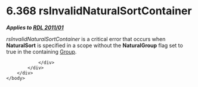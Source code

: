 <html dir="LTR" xmlns:mshelp="http://msdn.microsoft.com/mshelp" xmlns:ddue="http://ddue.schemas.microsoft.com/authoring/2003/5" xmlns:xlink="http://www.w3.org/1999/xlink" xmlns:tool="http://www.microsoft.com/tooltip">
    <head>
        <meta http-equiv="Content-Type" content="text/html; CHARSET=utf-8"></meta>
        <meta name="save" content="history"></meta>
        <title>6.368 rsInvalidNaturalSortContainer</title>
        <xml>
            <mshelp:toctitle title="6.368 rsInvalidNaturalSortContainer"></mshelp:toctitle>
            <mshelp:rltitle title="[MS-RDL]: rsInvalidNaturalSortContainer"></mshelp:rltitle>
            <mshelp:keyword index="A" term="3520f060-5f4f-42ce-8391-ce99802fe8e1"></mshelp:keyword>
            <mshelp:attr name="DCSext.ContentType" value="open specification"></mshelp:attr>
            <mshelp:attr name="AssetID" value="3520f060-5f4f-42ce-8391-ce99802fe8e1"></mshelp:attr>
            <mshelp:attr name="TopicType" value="kbRef"></mshelp:attr>
            <mshelp:attr name="DCSext.Title" value="[MS-RDL]: rsInvalidNaturalSortContainer" />
        </xml>
    </head>
    <body>
        <div id="header">
            <h1 class="heading">6.368 rsInvalidNaturalSortContainer</h1>
        </div>
        <div id="mainSection">
            <div id="mainBody">
                <div id="allHistory" class="saveHistory"></div>
                <div id="sectionSection0" class="section" name="collapseableSection">
                    

<p><b><i>Applies to </i></b><a href="bf2bab1a-b608-4bcc-b718-1cc1baa9579c.htm"><b><i>RDL 2011/01</i></b></a></p>

<p><i>rsInvalidNaturalSortContainer</i> is a critical error
that occurs when <b>NaturalSort</b> is specified in a scope without the <b>NaturalGroup</b>
flag set to true in the containing <a href="dbfff811-1be7-4e8b-a5d2-6cc522317fbe.htm">Group</a>.</p>


                </div>
            </div>
        </div>
    </body>
</html>